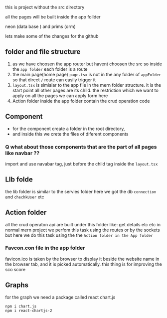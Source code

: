 this is project without the src directory 

all the pages will be built inside the app follder 

neon (data base ) and prims (orm)


lets make some of the changes for the github

## folder and file structure 

1. as we have choosen the app router but havent choosen the src so inside the `app folder`  each folder is a route 
2. the main page(home page) `page.tsx` is not in the any folder of  `appFolder` so that direct `/` route can easily trigger it 
3. `layout.tsx` is simialar to the app file in the mern folder structure. it is the start point all other pages are its child. the restriction which we want to apply on all the pages we can apply form here
4. Action folder inside the app folder contain the crud operation code 


## Component 
- for the component create a folder in the root directory, 
- and inside this we crete the files of diferent components

### Q what about those components that are the part of all pages like navbar ??
import and use navabar tag, just before the child tag inside the `layout.tsx`

## LIb folde 

the lib folder is similar to the servies folder here we got the db `connection` and `chechkUser` etc 

## Action folder 
all the crud operaton api are built under this folder like: get details etc etc in normal mern project we perfom this task using the routes or by the sockets but here we do this task using the the `Action folder in the App folder`

### Favcon.con file in the app folder
favicon.ico is taken by the browser to display it beside the website name in the browser tab, and it is picked automatically. this thing is for improving the sco score 


## Graphs 

for the graph we need a package called react chart.js 
```
npm i chart.js
npm i react-chartjs-2
```